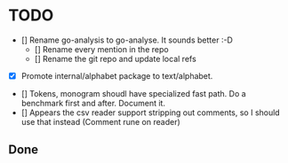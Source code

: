 # TODO

-   [] Rename go-analysis to go-analyse. It sounds better :-D
    -   [] Rename every mention in the repo
    -   [] Rename the git repo and update local refs
-   [x] Promote internal/alphabet package to text/alphabet.
-   [] Tokens, monogram shoudl have specialized fast path. Do a benchmark first and after. Document it.
-   [] Appears the csv reader support stripping out comments, so I should use that instead (Comment rune on reader)

## Done
